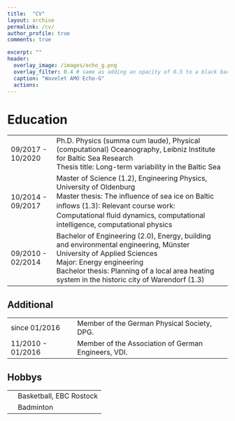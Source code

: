 ```yaml
---
title:  "CV"
layout: archive
permalink: /cv/
author_profile: true
comments: true

excerpt: ""
header:
  overlay_image: /images/echo_g.png
  overlay_filter: 0.4 # same as adding an opacity of 0.5 to a black background
  caption: "Wavelet AMO Echo-G"
  actions:
---
```

# Education
<table>
    <tr>
        <td>09/2017 - 10/2020</td>
        <td>Ph.D. Physics (summa cum laude), Physical (computational) Oceanography, Leibniz Institute for Baltic Sea Research<br>Thesis title: Long-term variability in the Baltic Sea</td>
    </tr>
    <tr>
        <td>10/2014 - 09/2017</td>
        <td>Master of Science (1.2), Engineering Physics, University of Oldenburg<br>Master thesis: The inﬂuence of sea ice on Baltic inﬂows (1.3): Relevant course work: Computational ﬂuid dynamics, computational intelligence, computational physics</td>
    </tr>
    <tr>
        <td>09/2010 - 02/2014</td>
        <td>Bachelor of Engineering (2.0), Energy, building and environmental engineering, Münster University of Applied Sciences<br>Major: Energy engineering<br>Bachelor thesis: Planning of a local area heating system in the historic city of Warendorf (1.3)</td>
    </tr>
</table>

## Additional	

<table>
    <tr>
        <td>since 01/2016</td>
        <td>Member of the German Physical Society, DPG.</td>
    </tr>
    <tr>
        <td>11/2010 - 01/2016</td>
        <td>Member of the Association of German Engineers, VDI.</td>
    </tr>
</table>

	
## Hobbys	

<table>
    <tr>
        <td></td>
        <td>Basketball, EBC Rostock</td>
    </tr>
    <tr>
        <td></td>
        <td>Badminton</td>
    </tr>
</table>

